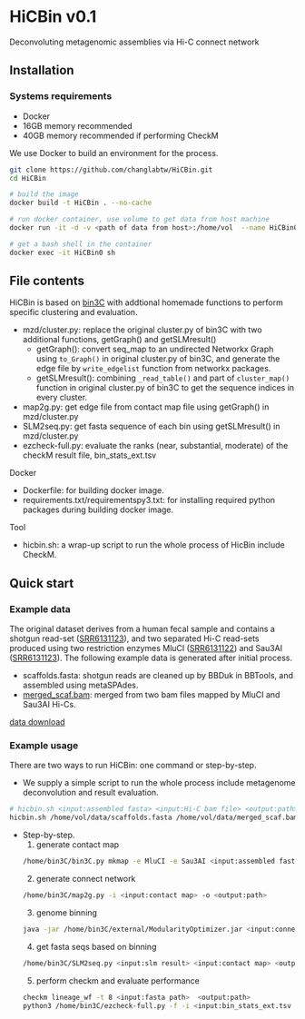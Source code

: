 # HiCBin v0.1
Deconvoluting metagenomic assemblies via Hi-C connect network

## Installation
### Systems requirements
- Docker
- 16GB memory recommended
- 40GB memory recommended if performing CheckM

We use Docker to build an environment for the process.
```bash 
git clone https://github.com/changlabtw/HiCBin.git
cd HiCBin

# build the image 
docker build -t HiCBin . --no-cache

# run docker container, use volume to get data from host machine
docker run -it -d -v <path of data from host>:/home/vol  --name HiCBin0 HiCBin

# get a bash shell in the container
docker exec -it HiCBin0 sh 
```

## File contents
HiCBin is based on [bin3C](https://github.com/cerebis/bin3C) with addtional homemade functions to perform specific clustering and evaluation.
- mzd/cluster.py: replace the original cluster.py of bin3C with two additional functions, getGraph() and getSLMresult()
  + getGraph(): convert seq_map to an undirected Networkx Graph using `to_Graph()` in original cluster.py of bin3C, and generate the edge file by `write_edgelist` function from networkx packages. 
  + getSLMresult(): combining  `_read_table()` and part of `cluster_map()` function in original cluster.py of bin3C to get the sequence indices in every cluster.
- map2g.py: get edge file from contact map file using getGraph() in mzd/cluster.py
- SLM2seq.py: get fasta sequence of each bin using getSLMresult() in mzd/cluster.py
- ezcheck-full.py: evaluate the ranks (near, substantial, moderate) of the checkM result file, bin_stats_ext.tsv

Docker
- Dockerfile: for building docker image.
- requirements.txt/requirementspy3.txt: for installing required python packages during building docker image.

Tool
- hicbin.sh: a wrap-up script to run the whole process of HicBin include CheckM.

##  Quick start

###  Example data
The original dataset derives from a human fecal sample and contains a shotgun read-set ([SRR6131123](https://trace.ncbi.nlm.nih.gov/Traces/sra/?run=SRR6131123)), and two separated Hi-C read-sets produced using two restriction enzymes MluCI ([SRR6131122](https://trace.ncbi.nlm.nih.gov/Traces/sra/?run=SRR6131122)) and Sau3AI ([SRR6131123](https://trace.ncbi.nlm.nih.gov/Traces/sra/?run=SRR6131123)). The following example data is generated after initial process. 
- scaffolds.fasta: shotgun reads are cleaned up by BBDuk in BBTools, and assembled using metaSPAdes.
- [merged_scaf.bam](https://drive.google.com/file/d/14mWTpNUT7_PELF3cCjoXYTXNSHuxbXXx/view?usp=sharing): merged from two bam files mapped by MluCI and Sau3AI Hi-Cs.  

[data download](https://drive.google.com/file/d/1btJ4qykEJzsE1YP5IJkANp48jMWNaTzZ/view?usp=sharing)

###  Example usage
There are two ways to run HiCBin: one command or step-by-step.
- We supply a simple script to run the whole process include metagenome deconvolution and result evaluation.
```bash 
# hicbin.sh <input:assembled fasta> <input:Hi-C bam file> <output:path> <slm resolution=25.0>
hicbin.sh /home/vol/data/scaffolds.fasta /home/vol/data/merged_scaf.bam /home/vol/output 25.0
```
- Step-by-step.
  1. generate contact map
  ```bash 
  /home/bin3C/bin3C.py mkmap -e MluCI -e Sau3AI <input:assembled fasta> <input:Hi-C bam file> <output:path>
  ```
  2. generate connect network
  ```bash
  /home/bin3C/map2g.py -i <input:contact map> -o <output:path>
  ```
  3. genome binning
  ```bash
  java -jar /home/bin3C/external/ModularityOptimizer.jar <input:connect network> <output:path/result.txt> 1 25.0 3 10 10 9001882 1
  ```
  4. get fasta seqs based on binning
  ```bash
  /home/bin3C/SLM2seq.py <input:slm result> <input:contact map> <output:path>
  ```
  5. perform checkm and evaluate performance
  ```bash
  checkm lineage_wf -t 8 <input:fasta path>  <output:path>
  python3 /home/bin3C/ezcheck-full.py -f -i <input:bin_stats_ext.tsv from chechm> -o <output:path/ezcheck_result.csv>
  ```

